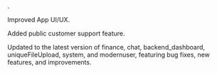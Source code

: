 .

Improved App UI/UX.

Added public customer support feature.

Updated to the latest version of finance, chat, backend_dashboard, uniqueFileUpload, system, and modernuser, featuring bug fixes, new features, and improvements.